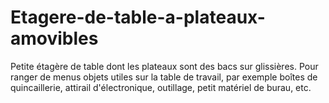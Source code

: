 # Etagere-de-table-a-plateaux-amovibles
Petite étagère de table dont les plateaux sont des bacs sur glissières. Pour ranger de menus objets utiles sur la table de travail, par exemple boîtes de quincaillerie, attirail d'électronique, outillage, petit matériel de burau, etc. 
